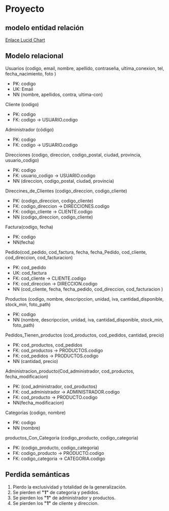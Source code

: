 # Proyecto

## modelo entidad relación

[Enlace Lucid Chart](https://lucid.app/lucidchart/5e8169ed-ab5c-4a9f-8b9b-d2a57faf3205/edit?viewport_loc=-176%2C-23%2C3072%2C1056%2C0_0&invitationId=inv_6d824699-3066-4642-9e31-ac7d37cecbfe)

## Modelo relacional

Usuarios (codigo, email, nombre, apellido, contraseña, ultima_conexion, tel, fecha_nacimiento, foto )

* PK: codigo
* UK: Email
* NN (nombre, apellidos, contra, ultima-con)

Cliente (codigo)

* PK: codigo
* FK: codigo -> USUARIO.codigo

Administrador (código)

* PK: codigo
* FK: codigo -> USUARIO.codigo

Direcciones (codigo, direccion, codigo_postal, ciudad, provincia, usuario_codigo)

* PK: codigo
* FK: usuario_codigo -> USUARIO.codigo
* NN (direccion, codigo_postal, ciudad, provincia)

Direccines_de_Clientes (codigo_direccion, codigo_cliente)

* PK: (codigo_direccion, codigo_cliente)
* FK: codigo_direccion -> DIRECCIONES.codigo
* FK: codigo_cliente -> CLIENTE.codigo
* NN (codigo_direccion, codigo_cliente)

Factura(codigo, fecha)

* PK: codigo
* NN(fecha)

Pedido(cod_pedido, cod_factura, fecha, fecha_Pedido, cod_cliente, cod_direccion, cod_facturacion)

* PK: cod_pedido
* UK: cod_factura
* FK: cod_cliente -> CLIENTE.codigo
* FK: cod_direccion -> DIRECCION.codigo
* NN (cod_cliente, fecha, fecha_pedido, cod_direccion, cod_facturacion )

Productos (codigo, nombre, descripccion, unidad, iva, cantidad_disponible, stock_min, foto_path)

* PK: codigo
* NN (nombre, descripccion, unidad, iva, cantidad_disponible, stock_min, foto_path)

Pedidos_Tienen_productos (cod_productos, cod_pedidos, cantidad, precio)

* PK: cod_productos, cod_pedidos
* FK: cod_productos -> PRODUCTOS.codigo
* FK: cod_pedidos -> PRODUCTOS.codigo
* NN (cantidad, precio)

Administracion_producto(Cod_administrador, cod_productos, fecha_modificacion)

* PK: (cod_administrador, cod_productos)
* FK: cod_administrador -> ADMINISTRADOR.codigo
* FK: cod_producto -> PRODUCTO.codigo
* NN(fecha_modificacion)

Categorias (codigo, nombre)

* PK: codigo
* NN (nombre)

productos_Con_Categoria (codigo_producto, codigo_categoria)

* PK: (codigo_producto, codigo_categoria)
* FK: codigo_producto -> PRODUCTO.codigo
* FK: codigo_categoria -> CATEGORIA.codigo

## Perdida semánticas

1. Pierdo la exclusividad y totalidad de la generalización.
2. Se pierden el **"1"** de categoria y pedidos.
3. Se pierden los **"1"** de administrador y productos.
4. Se pierden los **"1"** de cliente y direccion.
